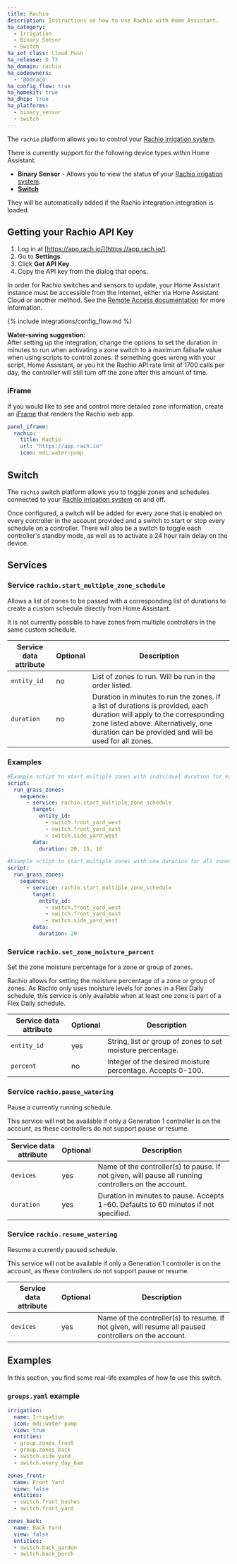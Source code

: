 ```yaml
---
title: Rachio
description: Instructions on how to use Rachio with Home Assistant.
ha_category:
  - Irrigation
  - Binary Sensor
  - Switch
ha_iot_class: Cloud Push
ha_release: 0.73
ha_domain: rachio
ha_codeowners:
  - '@bdraco'
ha_config_flow: true
ha_homekit: true
ha_dhcp: true
ha_platforms:
  - binary_sensor
  - switch
---
```


The `rachio` platform allows you to control your [Rachio irrigation system](https://rachio.com/).

There is currently support for the following device types within Home Assistant:

- **Binary Sensor** - Allows you to view the status of your [Rachio irrigation system](https://rachio.com/).
- [**Switch**](#switch)

They will be automatically added if the Rachio integration integration is loaded.

## Getting your Rachio API Key

1. Log in at [https://app.rach.io/](https://app.rach.io/).
2. Go to **Settings**.
3. Click **Get API Key**.
4. Copy the API key from the dialog that opens.

<div class='note'>

In order for Rachio switches and sensors to update, your Home Assistant instance must be accessible from the internet, either via Home Assistant Cloud or another method. See the [Remote Access documentation](/docs/configuration/remote/) for more information.

</div>

{% include integrations/config_flow.md %}

**Water-saving suggestion:**<br>
After setting up the integration, change the options to set the duration in minutes to run when activating a zone switch to a maximum failsafe value when using scripts to control zones. If something goes wrong with your script, Home Assistant, or you hit the Rachio API rate limit of 1700 calls per day, the controller will still turn off the zone after this amount of time.

</div>

### iFrame

If you would like to see and control more detailed zone information, create an [iFrame](/integrations/panel_iframe/) that renders the Rachio web app.

```yaml
panel_iframe:
  rachio:
    title: Rachio
    url: "https://app.rach.io"
    icon: mdi:water-pump
```

## Switch

The `rachio` switch platform allows you to toggle zones and schedules connected to your [Rachio irrigation system](https://rachio.com/) on and off.

Once configured, a switch will be added for every zone that is enabled on every controller in the account provided and a switch to start or stop every schedule on a controller. There will also be a switch to toggle each controller's standby mode, as well as to activate a 24 hour rain delay on the device.

## Services

### Service `rachio.start_multiple_zone_schedule`

Allows a list of zones to be passed with a corresponding list of durations to create a custom schedule directly from Home Assistant.

<div class='note'>
It is not currently possible to have zones from multiple controllers in the same custom schedule.
</div>

 Service data attribute | Optional | Description |
| ---------------------- | -------- | ----------- |
| `entity_id` | no | List of zones to run. Will be run in the order listed.
| `duration` | no | Duration in minutes to run the zones. If a list of durations is provided, each duration will apply to the corresponding zone listed above. Alternatively, one duration can be provided and will be used for all zones.

### Examples

```yaml
#Example sctipt to start multiple zones with individual duration for each zone.
script:
  run_grass_zones:
    sequence: 
      - service: rachio.start_multiple_zone_schedule
        target:
          entity_id:
            - switch.front_yard_west
            - switch.front_yard_east
            - switch.side_yard_west
        data:
          duration: 20, 15, 10
```

```yaml
#Example sctipt to start multiple zones with one duration for all zones.
script:
  run_grass_zones:
    sequence: 
      - service: rachio.start_multiple_zone_schedule
        target:
          entity_id:
            - switch.front_yard_west
            - switch.front_yard_east
            - switch.side_yard_west
        data:
          duration: 20
```
### Service `rachio.set_zone_moisture_percent`

Set the zone moisture percentage for a zone or group of zones.

Rachio allows for setting the moisture percentage of a zone or group of zones. As Rachio only uses moisture levels for zones in a Flex Daily schedule, this service is only available when at least one zone is part of a Flex Daily schedule.

| Service data attribute | Optional | Description |
| ---------------------- | -------- | ----------- |
| `entity_id` | yes | String, list or group of zones to set moisture percentage.
| `percent` | no | Integer of the desired moisture percentage. Accepts 0-100.

### Service `rachio.pause_watering`

Pause a currently running schedule.

This service will not be available if only a Generation 1 controller is on the account, as these controllers do not support pause or resume.

| Service data attribute | Optional | Description |
| ---------------------- | -------- | ----------- |
| `devices` | yes | Name of the controller(s) to pause. If not given, will pause all running controllers on the account.
| `duration` | yes | Duration in minutes to pause. Accepts 1-60. Defaults to 60 minutes if not specified.

### Service `rachio.resume_watering`

Resume a currently paused schedule.

This service will not be available if only a Generation 1 controller is on the account, as these controllers do not support pause or resume.

| Service data attribute | Optional | Description |
| ---------------------- | -------- | ----------- |
| `devices` | yes | Name of the controller(s) to resume. If not given, will resume all paused controllers on the account.

## Examples

In this section, you find some real-life examples of how to use this switch.

### `groups.yaml` example

```yaml
irrigation:
  name: Irrigation
  icon: mdi:water-pump
  view: true
  entities:
  - group.zones_front
  - group.zones_back
  - switch.side_yard
  - switch.every_day_6am

zones_front:
  name: Front Yard
  view: false
  entities:
  - switch.front_bushes
  - switch.front_yard

zones_back:
  name: Back Yard
  view: false
  entities:
  - switch.back_garden
  - switch.back_porch
```
